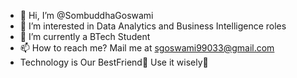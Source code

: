 - 👋 Hi, I’m @SombuddhaGoswami
- 👀 I’m interested in Data Analytics and Business Intelligence roles
- 🌱 I’m currently a BTech Student
- 📫 How to reach me? Mail me at sgoswami99033@gmail.com
- Technology is Our BestFriend🍻 Use it wisely🤖

<!---
SombuddhaGoswami/SombuddhaGoswami is a ✨ special ✨ repository because its `README.md` (this file) appears on your GitHub profile.
You can click the Preview link to take a look at your changes.
--->
